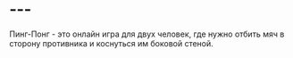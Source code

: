# ---
Пинг-Понг - это онлайн игра для двух человек, где нужно отбить мяч в сторону противника и коснуться им  боковой стеной.
